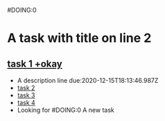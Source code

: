 #DOING:0
# A task with title on line 2

## [task 1 +okay](#TODO:)
- A description line due:2020-12-15T18:13:46.987Z
- [task 2](#DOING:10)
- [task 3](#TODO:0)
- [task 4](#DOING:0)
- Looking for #DOING:0 A new task
<!--
# #DOING: Find tasks in markdown comments
 -->
